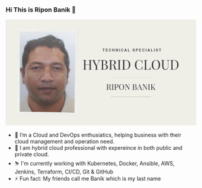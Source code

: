 ### Hi This is Ripon Banik 👋

![](https://github.com/riponbanik/riponbanik/blob/master/AboutMe.png)

<!--
**riponbanik/riponbanik** is a ✨ _special_ ✨ repository because its `README.md` (this file) appears on your GitHub profile.

Here are some ideas to get you started:

- 🔭 I’m currently working on ...
- 🌱 I’m currently learning ...
- 👯 I’m looking to collaborate on ...
- 🤔 I’m looking for help with ...
- 💬 Ask me about ...
- 📫 How to reach me: ...
- 😄 Pronouns: ...
- ⚡ Fun fact: ...
-->

- 📌 I’m a Cloud and DevOps enthusiatics, helping business with their cloud management and operation need.
- 📌 I am hybrid cloud professional with expereince in both public and private cloud.
- :skier: I'm currently working with Kubernetes, Docker, Ansible, AWS, Jenkins, Terraform, CI/CD, Git & GitHub
- ⚡ Fun fact: My friends call me Banik which is my last name



